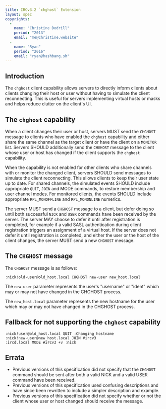 ```yaml
---
title: IRCv3.2 `chghost` Extension
layout: spec
copyrights:
  -
    name: "Christine Dodrill"
    period: "2013"
    email: "me@christine.website"
  -
    name: "Ryan"
    period: "2016"
    email: "ryan@hashbang.sh"
---
```


## Introduction

The `chghost` client capability allows servers to directly inform clients about
clients changing their host or user without having to simulate the client
reconnecting. This is useful for servers implementing virtual hosts or masks
and helps reduce clutter on the client's UI.

## The `chghost` capability

When a client changes their user or host, servers MUST send the `CHGHOST`
message to clients who have enabled the `chghost` capability and either share
the same channel as the target client or have the client on a `MONITOR` list.
Servers SHOULD additionally send the `CHGHOST` message to the client whose
user or host has changed if the client supports the `chghost` capability.

When the capability is not enabled for other clients who share channels with or
monitor the changed client, servers SHOULD send messages to simulate the client
reconnecting. This allows clients to keep their user state up to date. For
shared channels, the simulated events SHOULD include appropriate `QUIT`, `JOIN`
and MODE commands, to restore membership and user channel modes. For monitored
clients, the events SHOULD include appropriate `RPL_MONOFFLINE` and
`RPL_MONONLINE` numerics.

The server MUST send a `CHGHOST` message to a client, but defer doing so until
both successful `NICK` and `USER` commands have been received by the server.
The server MAY choose to defer it until after registration is completed, for
example if a valid SASL authentication during client registration triggers an
assignment of a virtual host. If the server does not defer it until
registration is completed, and either the user or the host of the client
changes, the server MUST send a new `CHGHOST` message.

## The `CHGHOST` message

The `CHGHOST` message is as follows:

    :nick!old-user@old_host.local CHGHOST new-user new_host.local

The `new-user` parameter represents the user's "username" or "ident" which may
or may not have changed in the CHGHOST process.

The `new_host.local` parameter represents the new hostname for the user which
may or may not have changed in the CHGHOST process.

## Fallback for not supporting the `chghost` capability

    :nick!user@old_host.local QUIT :Changing hostname
    :nick!new-user@new_host.local JOIN #ircv3
    :ircd.local MODE #ircv3 +v :nick

## Errata

* Previous versions of this specification did not specify that the `CHGHOST`
command should be sent after both a valid NICK and a valid USER command have
been received.
* Previous versions of this specification used confusing descriptions and have
since been rewritten to include a simpler description and example.
* Previous versions of this specification did not specify whether or not the
client whose user or host changed should receive the message.
